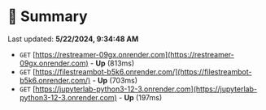 # 📖 Summary
Last updated: **5/22/2024, 9:34:48 AM**

- `GET` [https://restreamer-09gx.onrender.com](https://restreamer-09gx.onrender.com) - **Up** (813ms)
- `GET` [https://filestreambot-b5k6.onrender.com/](https://filestreambot-b5k6.onrender.com/) - **Up** (703ms)
- `GET` [https://jupyterlab-python3-12-3.onrender.com](https://jupyterlab-python3-12-3.onrender.com) - **Up** (197ms)

